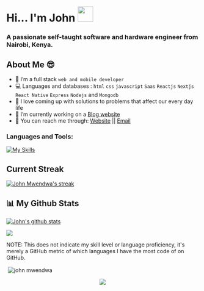 # Hi... I'm John   <img src="https://user-images.githubusercontent.com/72663882/171687151-bb31c996-c9d2-49c8-b593-734946893b23.gif" width="40">

### A passionate self-taught software and hardware engineer from Nairobi, Kenya.


##  About Me 😎

- 👯 I’m a full stack `web and mobile developer`
- 💻 Languages and databases :  `html` `css` `javascript` `Saas` `Reactjs` `Nextjs` `React Native` `Express` `Nodejs` and `Mongodb`
- 💉 I love coming up with solutions to problems that affect our every day life
- 🔭 I’m currently working on a  [Blog website](https://blog.johnmwendwa.me "Blog website")
- 📧 You can reach me through: <a href="https://johnmwendwa.me">Website</a>   ||  <a href="mailto:dev.johnmwendwa@gmail.com">Email</a>

### **Languages and Tools:**  
[![My Skills](https://skills.thijs.gg/icons?i=html,css,js,sass,react,next,expressjs,nodejs,mongodb,firebase,md,git,github,xd,vscode,jest,styledcomponents&perline=13)](https://skills.thijs.gg)


## **Current Streak**
<p>
    <a href="https://github.com/johnmwendwa/github-readme-streak-stats">
        <img title="🔥 Get streak stats for your profile at git.io/streak-stats" alt="John Mwendwa's streak" src="https://github-readme-streak-stats.herokuapp.com/?user=johnmwendwa&theme=highcontrast&hide_border=true&stroke=0000&background=060A0CD0"/>
    </a>
</p>
  
## 📊 My Github Stats

 <p>
    <a href="https://github.com/johnmwendwa">
  <img align="center" src="https://github-readme-stats.vercel.app/api?username=johnmwendwa&show_icons=true&theme=codeSTACKr&line_height=27" alt="John's github stats"/>
    </a>
</p>

<p>
    <a href="https://github.com/johnmwendwa">
      <img align="center" src="https://github-readme-stats.vercel.app/api/top-langs/?username=johnmwendwa&theme=codeSTACKr&hide_langs_below=1" />
    </a>
</p>

<p>NOTE: This does not indicate my skill level or language proficiency, it's merely a GitHub metric of which languages I have the most code of on GitHub.</p>
<p>&nbsp;<img align="center" src="https://github-readme-stats.vercel.app/api?username=johnmwendwa&show_icons=true&locale=en" alt="john mwendwa" /></p>
<p align="center">
  <img src="https://capsule-render.vercel.app/api?type=waving&color=gradient&height=60&section=footer"/>
</p>

